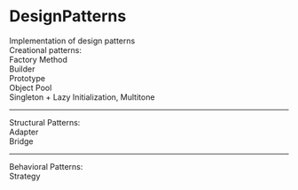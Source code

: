 # DesignPatterns
Implementation of design patterns<br>
Creational patterns:<br>
Factory Method<br>
Builder<br>
Prototype<br>
Object Pool<br>
Singleton + Lazy Initialization, Multitone

<hr>
<p>
Structural Patterns:<br>
Adapter<br>
Bridge
<hr>
<p>
Behavioral Patterns:<br>
Strategy
